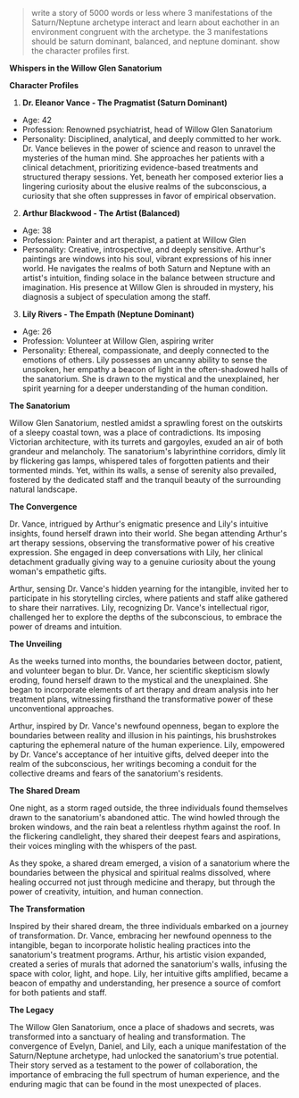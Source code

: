 > write a story of 5000 words or less where 3 manifestations of the Saturn/Neptune archetype interact and learn about eachother in an environment congruent with the archetype.  the 3 manifestations should be saturn dominant, balanced, and neptune dominant.  show the character profiles first.

**Whispers in the Willow Glen Sanatorium**

**Character Profiles**

1. **Dr. Eleanor Vance - The Pragmatist (Saturn Dominant)**

* Age: 42
* Profession: Renowned psychiatrist, head of Willow Glen Sanatorium
* Personality: Disciplined, analytical, and deeply committed to her work. Dr. Vance believes in the power of science and reason to unravel the mysteries of the human mind. She approaches her patients with a clinical detachment, prioritizing evidence-based treatments and structured therapy sessions. Yet, beneath her composed exterior lies a lingering curiosity about the elusive realms of the subconscious, a curiosity that she often suppresses in favor of empirical observation. 

2. **Arthur Blackwood - The Artist (Balanced)** 

* Age: 38
* Profession: Painter and art therapist, a patient at Willow Glen
* Personality: Creative, introspective, and deeply sensitive. Arthur's paintings are windows into his soul, vibrant expressions of his inner world. He navigates the realms of both Saturn and Neptune with an artist's intuition, finding solace in the balance between structure and imagination. His presence at Willow Glen is shrouded in mystery, his diagnosis a subject of speculation among the staff.

3. **Lily Rivers - The Empath (Neptune Dominant)**

* Age: 26
* Profession: Volunteer at Willow Glen, aspiring writer
* Personality: Ethereal, compassionate, and deeply connected to the emotions of others. Lily possesses an uncanny ability to sense the unspoken, her empathy a beacon of light in the often-shadowed halls of the sanatorium. She is drawn to the mystical and the unexplained, her spirit yearning for a deeper understanding of the human condition.

**The Sanatorium**

Willow Glen Sanatorium, nestled amidst a sprawling forest on the outskirts of a sleepy coastal town, was a place of contradictions. Its imposing Victorian architecture, with its turrets and gargoyles, exuded an air of both grandeur and melancholy. The sanatorium's labyrinthine corridors, dimly lit by flickering gas lamps, whispered tales of forgotten patients and their tormented minds. Yet, within its walls, a sense of serenity also prevailed, fostered by the dedicated staff and the tranquil beauty of the surrounding natural landscape.

**The Convergence**

Dr. Vance, intrigued by Arthur's enigmatic presence and Lily's intuitive insights, found herself drawn into their world. She began attending Arthur's art therapy sessions, observing the transformative power of his creative expression. She engaged in deep conversations with Lily, her clinical detachment gradually giving way to a genuine curiosity about the young woman's empathetic gifts.

Arthur, sensing Dr. Vance's hidden yearning for the intangible, invited her to participate in his storytelling circles, where patients and staff alike gathered to share their narratives. Lily, recognizing Dr. Vance's intellectual rigor, challenged her to explore the depths of the subconscious, to embrace the power of dreams and intuition.

**The Unveiling**

As the weeks turned into months, the boundaries between doctor, patient, and volunteer began to blur. Dr. Vance, her scientific skepticism slowly eroding, found herself drawn to the mystical and the unexplained. She began to incorporate elements of art therapy and dream analysis into her treatment plans, witnessing firsthand the transformative power of these unconventional approaches.

Arthur, inspired by Dr. Vance's newfound openness, began to explore the boundaries between reality and illusion in his paintings, his brushstrokes capturing the ephemeral nature of the human experience. Lily, empowered by Dr. Vance's acceptance of her intuitive gifts, delved deeper into the realm of the subconscious, her writings becoming a conduit for the collective dreams and fears of the sanatorium's residents.

**The Shared Dream**

One night, as a storm raged outside, the three individuals found themselves drawn to the sanatorium's abandoned attic. The wind howled through the broken windows, and the rain beat a relentless rhythm against the roof. In the flickering candlelight, they shared their deepest fears and aspirations, their voices mingling with the whispers of the past.

As they spoke, a shared dream emerged, a vision of a sanatorium where the boundaries between the physical and spiritual realms dissolved, where healing occurred not just through medicine and therapy, but through the power of creativity, intuition, and human connection.

**The Transformation**

Inspired by their shared dream, the three individuals embarked on a journey of transformation. Dr. Vance, embracing her newfound openness to the intangible, began to incorporate holistic healing practices into the sanatorium's treatment programs. Arthur, his artistic vision expanded, created a series of murals that adorned the sanatorium's walls, infusing the space with color, light, and hope. Lily, her intuitive gifts amplified, became a beacon of empathy and understanding, her presence a source of comfort for both patients and staff.

**The Legacy**

The Willow Glen Sanatorium, once a place of shadows and secrets, was transformed into a sanctuary of healing and transformation. The convergence of Evelyn, Daniel, and Lily, each a unique manifestation of the Saturn/Neptune archetype, had unlocked the sanatorium's true potential. Their story served as a testament to the power of collaboration, the importance of embracing the full spectrum of human experience, and the enduring magic that can be found in the most unexpected of places. 
